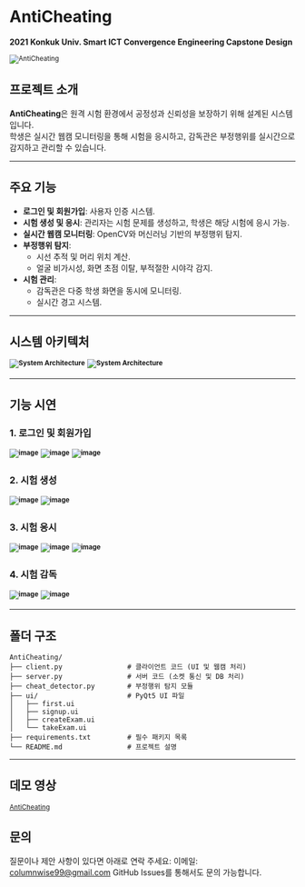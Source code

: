 # AntiCheating

**2021 Konkuk Univ. Smart ICT Convergence Engineering Capstone Design**  
  
<sup>![AntiCheating](https://github.com/user-attachments/assets/5a8aba48-12b1-45dc-b437-43a121b39ccb)</sup>

## **프로젝트 소개**

**AntiCheating**은 원격 시험 환경에서 공정성과 신뢰성을 보장하기 위해 설계된 시스템입니다.  
학생은 실시간 웹캠 모니터링을 통해 시험을 응시하고, 감독관은 부정행위를 실시간으로 감지하고 관리할 수 있습니다.

---

## **주요 기능**

- **로그인 및 회원가입**: 사용자 인증 시스템.
- **시험 생성 및 응시**: 관리자는 시험 문제를 생성하고, 학생은 해당 시험에 응시 가능.
- **실시간 웹캠 모니터링**: OpenCV와 머신러닝 기반의 부정행위 탐지.
- **부정행위 탐지**:
  - 시선 추적 및 머리 위치 계산.
  - 얼굴 비가시성, 화면 초점 이탈, 부적절한 시야각 감지.
- **시험 관리**:
  - 감독관은 다중 학생 화면을 동시에 모니터링.
  - 실시간 경고 시스템.

---

## **시스템 아키텍처**

<sup>**![System Architecture](https://github.com/user-attachments/assets/b1c341fa-9b8b-47c9-9f55-1bdfb4267f50)**</sup>
<sup>**![System Architecture](https://github.com/user-attachments/assets/d80a2da3-2dea-4793-9337-14f36db4cbff)**</sup>

---

## **기능 시연**

### 1. **로그인 및 회원가입**

<sup>**![image](https://github.com/user-attachments/assets/93f4fd7e-9c98-4fbd-a366-291715be06f8)**</sup>
<sup>**![image](https://github.com/user-attachments/assets/b6f94721-e933-4361-844e-36b20411fdaa)**</sup>
<sup>**![image](https://github.com/user-attachments/assets/430e5b50-9211-4256-b2ea-c71e8568fff9)**</sup>

### 2. **시험 생성**

<sup>**![image](https://github.com/user-attachments/assets/4ee03f61-1530-4d9f-81d2-073fa17b9c2b)**</sup>
<sup>**![image](https://github.com/user-attachments/assets/ea38624f-be30-49b7-bf8b-bdddc07768f3)**</sup>

### 3. **시험 응시**

<sup>**![image](https://github.com/user-attachments/assets/cc3121b2-d933-495d-b708-3e6730b76589)**</sup>
<sup>**![image](https://github.com/user-attachments/assets/617c34fb-3469-4aa1-af44-faf269fc8095)**</sup>
<sup>**![image](https://github.com/user-attachments/assets/5908f398-364e-43e8-b1f4-8608d5514682)**</sup>

### 4. **시험 감독**

<sup>**![image](https://github.com/user-attachments/assets/82ee8f9d-45a4-4280-b385-a32e0d7e582f)**</sup>
<sup>**![image](https://github.com/user-attachments/assets/16986ac9-1da5-4431-aa19-8cb8d6cb6877)**</sup>

---

## **폴더 구조**

```plaintext
AntiCheating/
├── client.py                # 클라이언트 코드 (UI 및 웹캠 처리)
├── server.py                # 서버 코드 (소켓 통신 및 DB 처리)
├── cheat_detector.py        # 부정행위 탐지 모듈
├── ui/                      # PyQt5 UI 파일
│   ├── first.ui
│   ├── signup.ui
│   ├── createExam.ui
│   └── takeExam.ui
├── requirements.txt         # 필수 패키지 목록
└── README.md                # 프로젝트 설명
```

---

## **데모 영상**

<sup>[AntiCheating](https://youtu.be/cTiqiq_2mag)</sup>

## **문의**

질문이나 제안 사항이 있다면 아래로 연락 주세요:
이메일: columnwise99@gmail.com
GitHub Issues를 통해서도 문의 가능합니다.
